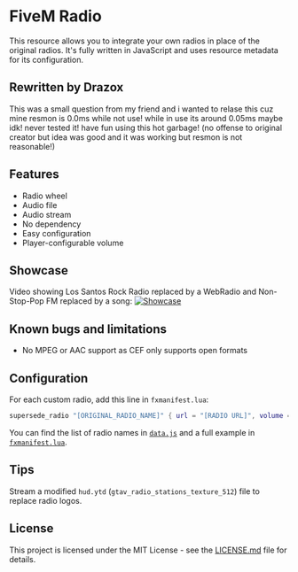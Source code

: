# FiveM Radio

This resource allows you to integrate your own radios in place of the original radios.
It's fully written in JavaScript and uses resource metadata for its configuration.

## Rewritten by Drazox
This was a small question from my friend and i wanted to relase this cuz mine resmon is 0.0ms while not use!
while in use its around 0.05ms maybe idk!
never tested it!
have fun using this hot garbage! (no offense to original creator but idea was good and it was working but resmon is not reasonable!)

## Features

* Radio wheel
* Audio file
* Audio stream
* No dependency
* Easy configuration
* Player-configurable volume

## Showcase

Video showing Los Santos Rock Radio replaced by a WebRadio and Non-Stop-Pop FM replaced by a song:
[![Showcase](https://forum.cfx.re/uploads/default/original/3X/7/b/7b6b5ce1ae1270f4885aba714ea65c1235397b12.jpg)](https://streamable.com/6hrhp "Showcase")

## Known bugs and limitations

* No MPEG or AAC support as CEF only supports open formats

## Configuration

For each custom radio, add this line in `fxmanifest.lua`:
```lua
supersede_radio "[ORIGINAL_RADIO_NAME]" { url = "[RADIO URL]", volume = 0.5, name = "[NEW RADIO NAME]" }
```

You can find the list of radio names in [`data.js`](radio/data.js) and a full example in [`fxmanifest.lua`](radio/fxmanifest.lua).

## Tips

Stream a modified `hud.ytd` (`gtav_radio_stations_texture_512`) file to replace radio logos.

## License

This project is licensed under the MIT License - see the [LICENSE.md](LICENSE.md) file for details.
